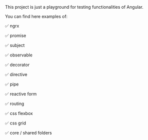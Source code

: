 This project is just a playground for testing functionalities of Angular.

You can find here examples of:

:white_check_mark: ngrx

:white_check_mark: promise

:white_check_mark: subject

:white_check_mark: observable

:white_check_mark: decorator

:white_check_mark: directive

:white_check_mark: pipe

:white_check_mark: reactive form

:white_check_mark: routing

:white_check_mark: css flexbox

:white_check_mark: css grid

:white_check_mark: core / shared folders
